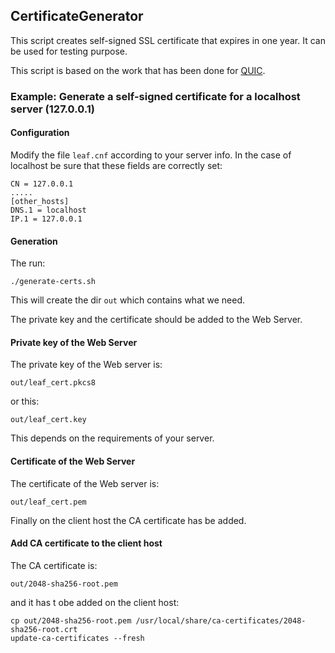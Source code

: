 ## CertificateGenerator

This script creates self-signed SSL certificate that expires in one year. It can be used for testing purpose.

This script is based on the work that has been done for [QUIC](https://www.chromium.org/quic/playing-with-quic).


### Example: Generate a self-signed certificate for a localhost server (127.0.0.1)

#### Configuration
Modify the file ```leaf.cnf```  according to your server info. In the case of localhost be sure that these fields are correctly set:
```
CN = 127.0.0.1
.....
[other_hosts]
DNS.1 = localhost
IP.1 = 127.0.0.1
```
#### Generation
The run:
```
./generate-certs.sh
```

This will create the dir ```out``` which contains what we need.

The private key and the certificate should be added to the Web Server.

#### Private key of the Web Server
The private key of the Web server is:
```
out/leaf_cert.pkcs8
```
or this:
```
out/leaf_cert.key
```
This depends on the requirements of your server.
#### Certificate of the Web Server
The certificate of the Web server is:
```
out/leaf_cert.pem
```

Finally on the client host the CA certificate has be added.

#### Add CA certificate to the client host
The CA certificate is:
```
out/2048-sha256-root.pem
```
and it has t obe added on the client host:
```
cp out/2048-sha256-root.pem /usr/local/share/ca-certificates/2048-sha256-root.crt
update-ca-certificates --fresh
```